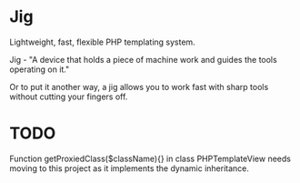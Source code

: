 Jig
===

Lightweight, fast, flexible PHP templating system.

Jig - "A device that holds a piece of machine work and guides the tools operating on it."

Or to put it another way, a jig allows you to work fast with sharp tools without cutting your fingers off.


TODO
====

Function getProxiedClass($className){} in class PHPTemplateView needs moving to this project as it implements the dynamic inheritance.
